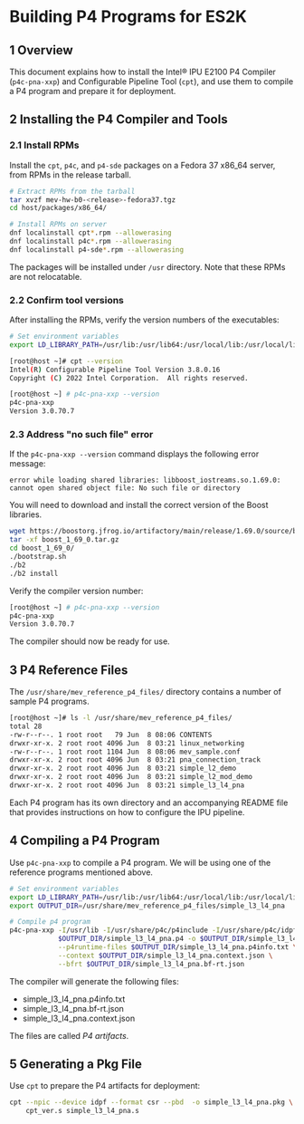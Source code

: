 # Building P4 Programs for ES2K

## 1 Overview

This document explains how to install the Intel&reg; IPU E2100 P4 Compiler
(`p4c-pna-xxp`) and Configurable Pipeline Tool (`cpt`), and use
them to compile a P4 program and prepare it for deployment.

## 2 Installing the P4 Compiler and Tools

### 2.1 Install RPMs

Install the `cpt`, `p4c`, and `p4-sde` packages on a Fedora 37 x86_64 server,
from RPMs in the release tarball.

  ```bash
  # Extract RPMs from the tarball
  tar xvzf mev-hw-b0-<release>-fedora37.tgz
  cd host/packages/x86_64/

  # Install RPMs on server
  dnf localinstall cpt*.rpm --allowerasing
  dnf localinstall p4c*.rpm --allowerasing
  dnf localinstall p4-sde*.rpm --allowerasing
  ```

The packages will be installed under `/usr` directory. Note that these
RPMs are not relocatable.

### 2.2 Confirm tool versions

After installing the RPMs, verify the version numbers of the executables:

```bash
# Set environment variables
export LD_LIBRARY_PATH=/usr/lib:/usr/lib64:/usr/local/lib:/usr/local/lib64:$LD_LIBRARY_PATH

[root@host ~]# cpt --version
Intel(R) Configurable Pipeline Tool Version 3.8.0.16
Copyright (C) 2022 Intel Corporation.  All rights reserved.

[root@host ~] # p4c-pna-xxp --version
p4c-pna-xxp
Version 3.0.70.7
```

### 2.3 Address "no such file" error

If the `p4c-pna-xxp --version` command displays the following error message:

```text
error while loading shared libraries: libboost_iostreams.so.1.69.0: cannot open shared object file: No such file or directory
```

You will need to download and install the correct version of the Boost
libraries.

```bash
wget https://boostorg.jfrog.io/artifactory/main/release/1.69.0/source/boost_1_69_0.tar.gz
tar -xf boost_1_69_0.tar.gz
cd boost_1_69_0/
./bootstrap.sh
./b2
./b2 install
```

Verify the compiler version number:

```bash
[root@host ~] # p4c-pna-xxp --version
p4c-pna-xxp
Version 3.0.70.7
```

The compiler should now be ready for use.

## 3 P4 Reference Files

The `/usr/share/mev_reference_p4_files/` directory contains a number of sample
P4 programs.

```bash
[root@host ~]# ls -l /usr/share/mev_reference_p4_files/
total 28
-rw-r--r--. 1 root root   79 Jun  8 08:06 CONTENTS
drwxr-xr-x. 2 root root 4096 Jun  8 03:21 linux_networking
-rw-r--r--. 1 root root 1104 Jun  8 08:06 mev_sample.conf
drwxr-xr-x. 2 root root 4096 Jun  8 03:21 pna_connection_track
drwxr-xr-x. 2 root root 4096 Jun  8 03:21 simple_l2_demo
drwxr-xr-x. 2 root root 4096 Jun  8 03:21 simple_l2_mod_demo
drwxr-xr-x. 2 root root 4096 Jun  8 03:21 simple_l3_l4_pna
```

Each P4 program has its own directory and an accompanying README file that
provides instructions on how to configure the IPU pipeline.

## 4 Compiling a P4 Program

Use `p4c-pna-xxp` to compile a P4 program. We will be using one of the reference
programs mentioned above.

```bash
# Set environment variables
export LD_LIBRARY_PATH=/usr/lib:/usr/lib64:/usr/local/lib:/usr/local/lib64:$LD_LIBRARY_PATH
export OUTPUT_DIR=/usr/share/mev_reference_p4_files/simple_l3_l4_pna

# Compile p4 program
p4c-pna-xxp -I/usr/lib -I/usr/share/p4c/p4include -I/usr/share/p4c/idpf-lib \
            $OUTPUT_DIR/simple_l3_l4_pna.p4 -o $OUTPUT_DIR/simple_l3_l4_pna.s \
            --p4runtime-files $OUTPUT_DIR/simple_l3_l4_pna.p4info.txt \
            --context $OUTPUT_DIR/simple_l3_l4_pna.context.json \
            --bfrt $OUTPUT_DIR/simple_l3_l4_pna.bf-rt.json
```

The compiler will generate the following files:

- simple_l3_l4_pna.p4info.txt
- simple_l3_l4_pna.bf-rt.json
- simple_l3_l4_pna.context.json

The files are called _P4 artifacts_.

## 5 Generating a Pkg File

Use `cpt` to prepare the P4 artifacts for deployment:

```bash
cpt --npic --device idpf --format csr --pbd  -o simple_l3_l4_pna.pkg \
    cpt_ver.s simple_l3_l4_pna.s
```

